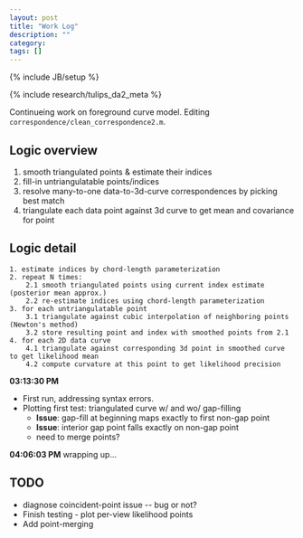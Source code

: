 ```yaml
---
layout: post
title: "Work Log"
description: ""
category: 
tags: []
---
```

{% include JB/setup %}

{% include research/tulips_da2_meta %}

Continueing work on foreground curve model. Editing `correspondence/clean_correspondence2.m`.

Logic overview
------------------
1. smooth triangulated points & estimate their indices
2. fill-in untriangulatable points/indices
3. resolve many-to-one data-to-3d-curve correspondences by picking best match
4. triangulate each data point against 3d curve to get mean and covariance for point

Logic detail
-------------------
    1. estimate indices by chord-length parameterization
    2. repeat N times:
        2.1 smooth triangulated points using current index estimate (posterior mean approx.)
        2.2 re-estimate indices using chord-length parameterization
    3. for each untriangulatable point
        3.1 triangulate against cubic interpolation of neighboring points (Newton's method)
        3.2 store resulting point and index with smoothed points from 2.1
    4. for each 2D data curve
        4.1 triangulate against corresponding 3d point in smoothed curve to get likelihood mean
        4.2 compute curvature at this point to get likelihood precision

    
**03:13:30 PM**

* First run, addressing syntax errors.
* Plotting first test: triangulated curve w/ and wo/ gap-filling
    * **Issue**: gap-fill at beginning maps exactly to first non-gap point
    * **Issue**: interior gap point falls exactly on non-gap point
    * need to merge points?

**04:06:03 PM**
wrapping up...

TODO
------
* diagnose coincident-point issue -- bug or not?
* Finish testing - plot per-view likelihood points 
* Add point-merging

